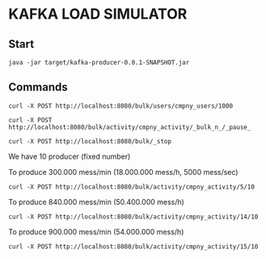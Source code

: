 # KAFKA LOAD SIMULATOR

## Start
    
    java -jar target/kafka-producer-0.0.1-SNAPSHOT.jar

## Commands

    curl -X POST http://localhost:8080/bulk/users/cmpny_users/1000

    curl -X POST http://localhost:8080/bulk/activity/cmpny_activity/_bulk_n_/_pause_

    curl -X POST http://localhost:8080/bulk/_stop

We have 10 producer (fixed number)

To produce 300.000 mess/min (18.000.000 mess/h, 5000 mess/sec)

    curl -X POST http://localhost:8080/bulk/activity/cmpny_activity/5/10

To produce 840.000 mess/min (50.400.000 mess/h)

    curl -X POST http://localhost:8080/bulk/activity/cmpny_activity/14/10


To produce 900.000 mess/min (54.000.000 mess/h)

    curl -X POST http://localhost:8080/bulk/activity/cmpny_activity/15/10
